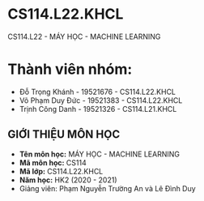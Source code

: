 # CS114.L22.KHCL
CS114.L22 - MÁY HỌC - MACHINE LEARNING
# Thành viên nhóm:
- Đỗ Trọng Khánh - 19521676 - CS114.L22.KHCL
- Võ Phạm Duy Đức - 19521383 - CS114.L22.KHCL
- Trịnh Công Danh - 19521326 - CS114.L21.KHCL
## GIỚI THIỆU MÔN HỌC
* **Tên môn học:** MÁY HỌC - MACHINE LEARNING
* **Mã môn học:** CS114
* **Mã lớp:** CS114.L22.KHCL
* **Năm học:** HK2 (2020 - 2021)
* Giảng viên: Phạm Nguyễn Trường An và Lê Đình Duy
